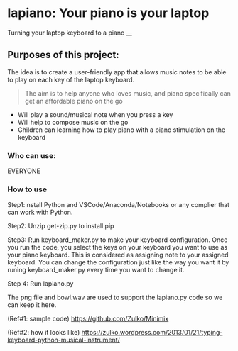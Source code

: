 # lapiano: Your piano is your laptop
Turning your laptop keyboard to a piano
__

## Purposes of this project: 

The idea is to create a user-friendly app that allows music notes to be able to play on each key of the laptop keyboard. 
>The aim is to help anyone who loves music, and piano specifically can get an affordable piano on the go

* Will play a sound/musical note when you press a key
* Will help to compose music on the go
* Children can learning how to play piano with a piano stimulation on the keyboard

### Who can use: 
EVERYONE

### How to use
Step1: nstall Python and VSCode/Anaconda/Notebooks or any complier that can work with Python. 

Step2: Unzip get-zip.py to install pip

Step3: Run keyboard_maker.py to make your keyboard configuration. Once you run the code, you select the keys on your keyboard you want to use as your piano keyboard. This is considered as assigning note to your assigned keyboard. You can change the configuration just like the way you want it by runing keyboard_maker.py every time you want to change it. 

Step 4: Run lapiano.py 

The png file and bowl.wav are used to support the lapiano.py code so we can keep it here. 
   

(Ref#1: sample code) https://github.com/Zulko/Minimix

(Ref#2: how it looks like) https://zulko.wordpress.com/2013/01/21/typing-keyboard-python-musical-instrument/
